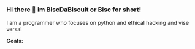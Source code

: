 ### Hi there 👋 im BiscDaBiscuit or Bisc for short!

I am a programmer who focuses on python and ethical hacking and vise versa!

**Goals:**
